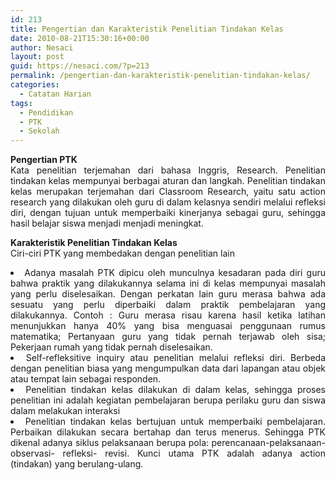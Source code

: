 ```yaml
---
id: 213
title: Pengertian dan Karakteristik Penelitian Tindakan Kelas
date: 2010-08-21T15:30:16+00:00
author: Nesaci
layout: post
guid: https://nesaci.com/?p=213
permalink: /pengertian-dan-karakteristik-penelitian-tindakan-kelas/
categories:
  - Catatan Harian
tags:
  - Pendidikan
  - PTK
  - Sekolah
---
```

<p style="text-align: justify;">
  <strong>Pengertian PTK</strong><br /> Kata penelitian terjemahan dari bahasa Inggris, Research. Penelitian tindakan kelas mempunyai berbagai aturan dan langkah. Penelitian tindakan kelas merupakan terjemahan dari Classroom Research, yaitu satu action research yang dilakukan oleh guru di dalam kelasnya sendiri melalui refleksi diri, dengan tujuan untuk memperbaiki kinerjanya sebagai guru, sehingga hasil belajar siswa menjadi menjadi meningkat.
</p>

<p style="text-align: justify;">
  <strong>Karakteristik Penelitian Tindakan Kelas</strong><br /> Ciri-ciri PTK yang membedakan dengan penelitian lain
</p>

<li style="text-align: justify;">
  Adanya masalah PTK dipicu oleh munculnya kesadaran pada diri guru bahwa praktik yang dilakukannya selama ini di kelas mempunyai masalah yang perlu diselesaikan. Dengan perkatan lain guru merasa bahwa ada sesuatu yang perlu diperbaiki dalam praktik pembelajaran yang dilakukannya. Contoh : Guru merasa risau karena hasil ketika latihan menunjukkan hanya 40% yang bisa menguasai penggunaan rumus matematika; Pertanyaan guru yang tidak pernah terjawab oleh sisa; Pekerjaan rumah yang tidak pernah diselesaikan.
</li>
<li style="text-align: justify;">
  Self-refleksitive inquiry atau penelitian melalui refleksi diri. Berbeda dengan penelitian biasa yang mengumpulkan data dari lapangan atau objek atau tempat lain sebagai responden.
</li>
<li style="text-align: justify;">
  Penelitian tindakan kelas dilakukan di dalam kelas, sehingga proses penelitian ini adalah kegiatan pembelajaran berupa perilaku guru dan siswa dalam melakukan interaksi
</li>
<li style="text-align: justify;">
  Penelitian tindakan kelas bertujuan untuk memperbaiki pembelajaran. Perbaikan dilakukan secara bertahap dan terus menerus. Sehingga PTK dikenal adanya siklus pelaksanaan berupa pola: perencanaan-pelaksanaan-observasi- refleksi- revisi. Kunci utama PTK adalah adanya action (tindakan) yang berulang-ulang.
</li>

<p style="text-align: justify;">